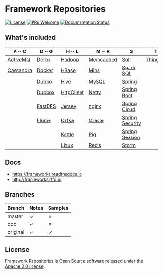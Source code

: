 # Framework Repositories

[![License](https://img.shields.io/badge/license-Apache-blue.svg)](https://github.com/T5750/framework-repositories/blob/master/LICENSE.txt)
[![PRs Welcome](https://img.shields.io/badge/PRs-welcome-brightgreen.svg)](https://github.com/T5750/framework-repositories/pulls)
[![Documentation Status](https://readthedocs.org/projects/frameworks/badge/?version=latest)](https://frameworks.readthedocs.io/en/latest/?badge=latest)

## What's included
A ~ C | D ~ G | H ~ L | M ~ R | S | T ~ U | V ~ Z
----|----|----|----|----|----|----
[ActiveMQ](module/activemq.md) | [Derby](module/databases/derby.md) | [Hadoop](module/big-data/hadoop.md) | [Memcached](module/databases/memcached.md) | [Solr](module/big-data/solr.md) | [ThingsBoard](module/framework/iot/thingsboard.md) | [ZooKeeper](module/zookeeper.md)
[Cassandra](module/databases/cassandra.md) | [Docker](doc/readme/docker.md) | [HBase](module/big-data/hbase.md) | [Mina](module/network/mina.md) | [Spark SQL](module/big-data/spark.md) |  |
|  | [Dubbo](module/dubbo.md) | [Hive](module/big-data/hive.md) | [MySQL](module/databases/mysql.md) | [Spring](module/spring/README.md) |  |
|  | [Dubbox](module/dubbo.md) | [HttpClient](module/network/README.md) | [Netty](module/network/netty.md) | [Spring Boot](module/spring-boot/README.md) |  |
|  | [FastDFS](module/nginx/fastdfs.md) | [Jersey](module/rest.md) | [nginx](module/nginx/README.md) | [Spring Cloud](module/spring-cloud.md) |  |
|  | [Flume](module/big-data/flume.md) | [Kafka](module/big-data/kafka.md) | [Oracle](module/databases/oracle.md) | [Spring Security](module/spring-boot/spring-boot-security.md) |  |
|  |  | [Kettle](module/databases/kettle.md) | [Pig](module/big-data/pig.md) | [Spring Session](module/spring/README.md) |  |
|  |  | [Linux](linux/README.md) | [Redis](module/databases/redis.md) | [Storm](module/big-data/storm.md) |  |

## Docs
- https://frameworks.readthedocs.io
- http://frameworks.rtfd.io

## Branches
Branch | Notes | Samples
---|---|---
master | ✓ | ✗
doc | ✓ | ✗
original | ✓ | ✓

## License
Framework Repositories is Open Source software released under the [Apache 2.0 license](http://www.apache.org/licenses/LICENSE-2.0.html).